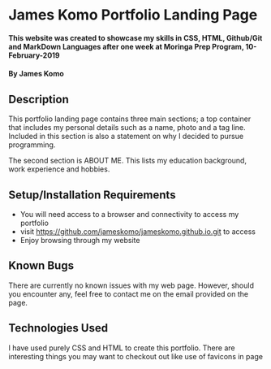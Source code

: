 # James Komo Portfolio Landing Page
#### This website was created to showcase my skills in CSS, HTML, Github/Git and MarkDown Languages after one week at Moringa Prep Program, 10-February-2019
#### By **James Komo**
## Description
This portfolio landing page contains three main sections; a top container that includes my personal details such as a name, photo and a tag line. Included in this section is also a statement on why I decided to pursue programming.

The second section is ABOUT ME. This lists my education background, work experience and hobbies.
## Setup/Installation Requirements
* You will need access to a browser and connectivity to access my portfolio
* visit https://github.com/jameskomo/jameskomo.github.io.git to access
* Enjoy browsing through my website

## Known Bugs
There are currently no known issues with my web page. However, should you encounter any, feel free to contact me on the email provided on the page.
## Technologies Used
I have used purely CSS and HTML to create this portfolio. There are interesting things you may want to checkout out like use of favicons in page <title>, import of Google fonts to use some catchy fonts, includinga GIF to enrich your experience, use of floats, classes, image positioning and text decoration among others. 
## Support and contact details
For any bugs or other issues, contact me on the email link on the page. I am available on james.komoh@gmail.com in case you cannot access the page. Feel free to contribute to the project.
### License
This site is license under GNU General Public License v3.0 GNU GPLv3. Permissions of this strong copyleft license are conditioned on making available complete source code of licensed works and modifications, which include larger works using a licensed work, under the same license. Copyright and license notices must be preserved. Contributors provide an express grant of patent rights.
  
